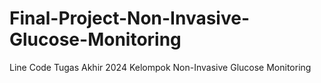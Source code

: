 # Final-Project-Non-Invasive-Glucose-Monitoring
Line Code Tugas Akhir 2024 Kelompok Non-Invasive Glucose Monitoring
